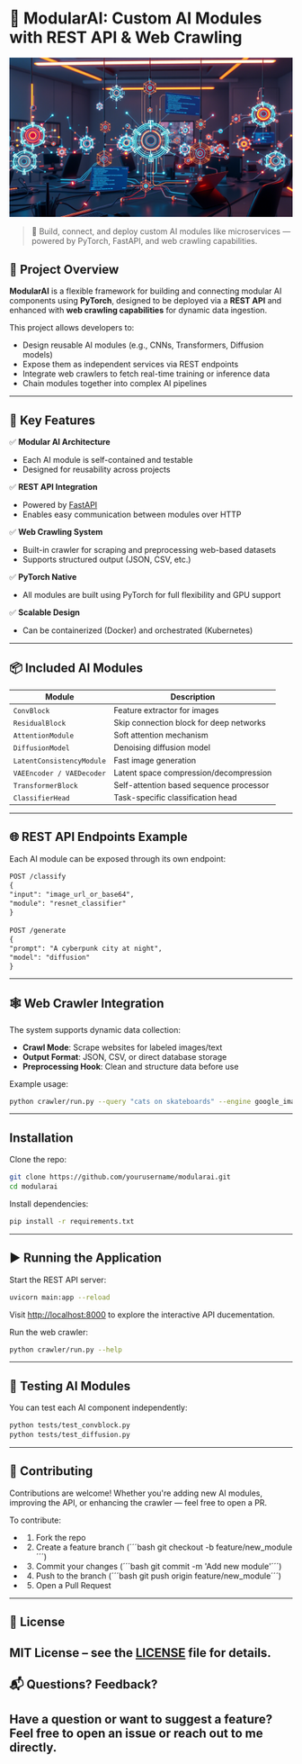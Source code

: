 
# 🧠 ModularAI: Custom AI Modules with REST API & Web Crawling

![AI Network Image](./assets/banner.png)

> 🚀 Build, connect, and deploy custom AI modules like microservices — powered by PyTorch, FastAPI, and web crawling capabilities.

## 📌 Project Overview

**ModularAI** is a flexible framework for building and connecting modular AI components using **PyTorch**, designed to be deployed via a **REST API** and enhanced with **web crawling capabilities** for dynamic data ingestion.

This project allows developers to:
- Design reusable AI modules (e.g., CNNs, Transformers, Diffusion models)
- Expose them as independent services via REST endpoints
- Integrate web crawlers to fetch real-time training or inference data
- Chain modules together into complex AI pipelines

---

## 🔧 Key Features

✅ **Modular AI Architecture**  
- Each AI module is self-contained and testable  
- Designed for reusability across projects  

✅ **REST API Integration**  
- Powered by [FastAPI](https://fastapi.tiangolo.com/)   
- Enables easy communication between modules over HTTP  

✅ **Web Crawling System**  
- Built-in crawler for scraping and preprocessing web-based datasets  
- Supports structured output (JSON, CSV, etc.)  

✅ **PyTorch Native**  
- All modules are built using PyTorch for full flexibility and GPU support  

✅ **Scalable Design**  
- Can be containerized (Docker) and orchestrated (Kubernetes)

---

## 📦 Included AI Modules

| Module | Description |
|--------|-------------|
| `ConvBlock` | Feature extractor for images |
| `ResidualBlock` | Skip connection block for deep networks |
| `AttentionModule` | Soft attention mechanism |
| `DiffusionModel` | Denoising diffusion model |
| `LatentConsistencyModule` | Fast image generation |
| `VAEEncoder / VAEDecoder` | Latent space compression/decompression |
| `TransformerBlock` | Self-attention based sequence processor |
| `ClassifierHead` | Task-specific classification head |

---

## 🌐 REST API Endpoints Example

Each AI module can be exposed through its own endpoint:
```http	
POST /classify
{
"input": "image_url_or_base64",
"module": "resnet_classifier"
}

POST /generate
{
"prompt": "A cyberpunk city at night",
"model": "diffusion"
}
```

---

## 🕸️ Web Crawler Integration

The system supports dynamic data collection:

- **Crawl Mode**: Scrape websites for labeled images/text
- **Output Format**: JSON, CSV, or direct database storage
- **Preprocessing Hook**: Clean and structure data before use

Example usage:
```bash
python crawler/run.py --query "cats on skateboards" --engine google_images --limit 100
```
---
## Installation
Clone the repo:
```bash	
git clone https://github.com/yourusername/modularai.git 
cd modularai
```
Install dependencies:
```bash
pip install -r requirements.txt
```
---
## ▶️ Running the Application
Start the REST API server:
```bash
uvicorn main:app --reload
```
Visit [http://localhost:8000](http://localhost:8000) to explore the interactive API ducementation.

Run the web crawler:
```bash
python crawler/run.py --help
```
---
## 🧪 Testing AI Modules

You can test each AI component independently:
```bash
python tests/test_convblock.py
python tests/test_diffusion.py
```
---
## 🤝 Contributing
Contributions are welcome! Whether you're adding new AI modules, improving the API, or enhancing the crawler — feel free to open a PR.

To contribute:
- 1. Fork the repo
- 2. Create a feature branch (´´´bash git checkout -b feature/new_module´´´)
- 3. Commit your changes (´´´bash git commit -m 'Add new module'´´´)
- 4. Push to the branch (´´´bash git push origin feature/new_module´´´)
- 5. Open a Pull Request

---
## 📄 License

MIT License – see the [LICENSE](LICENSE) file for details.
---
## 📬 Questions? Feedback?

Have a question or want to suggest a feature? Feel free to open an issue or reach out to me directly.
---